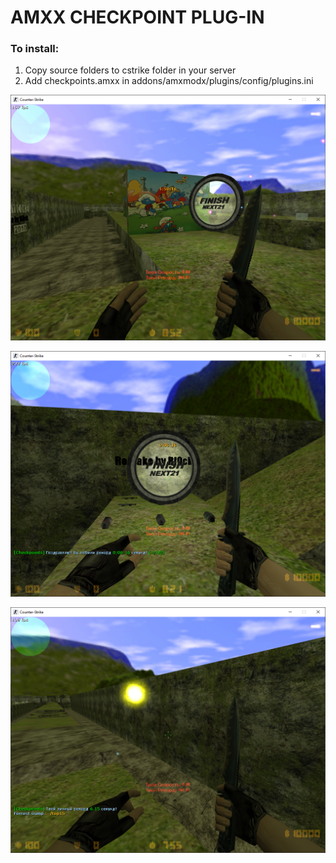 # AMXX CHECKPOINT PLUG-IN

### To install:

1. Copy source folders to cstrike folder in your server
2. Add checkpoints.amxx in addons/amxmodx/plugins/config/plugins.ini

![](.github\images\1.png)

![](.github\images\2.png)

![](.github\images\3.png)

